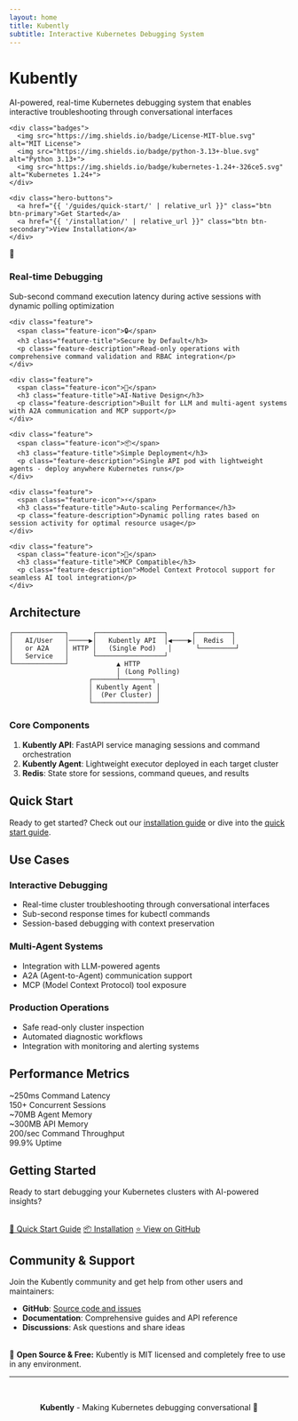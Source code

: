 ```yaml
---
layout: home
title: Kubently
subtitle: Interactive Kubernetes Debugging System
---
```


<div class="hero">
  <div class="hero-content">
    <h1 class="hero-title">Kubently</h1>
    <p class="hero-subtitle">AI-powered, real-time Kubernetes debugging system that enables interactive troubleshooting through conversational interfaces</p>
    
    <div class="badges">
      <img src="https://img.shields.io/badge/License-MIT-blue.svg" alt="MIT License">
      <img src="https://img.shields.io/badge/python-3.13+-blue.svg" alt="Python 3.13+">
      <img src="https://img.shields.io/badge/kubernetes-1.24+-326ce5.svg" alt="Kubernetes 1.24+">
    </div>
    
    <div class="hero-buttons">
      <a href="{{ '/guides/quick-start/' | relative_url }}" class="btn btn-primary">Get Started</a>
      <a href="{{ '/installation/' | relative_url }}" class="btn btn-secondary">View Installation</a>
    </div>
  </div>
</div>

<div class="wrapper">
  <div class="features">
    <div class="feature">
      <span class="feature-icon">🚀</span>
      <h3 class="feature-title">Real-time Debugging</h3>
      <p class="feature-description">Sub-second command execution latency during active sessions with dynamic polling optimization</p>
    </div>
    
    <div class="feature">
      <span class="feature-icon">🔒</span>
      <h3 class="feature-title">Secure by Default</h3>
      <p class="feature-description">Read-only operations with comprehensive command validation and RBAC integration</p>
    </div>
    
    <div class="feature">
      <span class="feature-icon">🤖</span>
      <h3 class="feature-title">AI-Native Design</h3>
      <p class="feature-description">Built for LLM and multi-agent systems with A2A communication and MCP support</p>
    </div>
    
    <div class="feature">
      <span class="feature-icon">📦</span>
      <h3 class="feature-title">Simple Deployment</h3>
      <p class="feature-description">Single API pod with lightweight agents - deploy anywhere Kubernetes runs</p>
    </div>
    
    <div class="feature">
      <span class="feature-icon">⚡</span>
      <h3 class="feature-title">Auto-scaling Performance</h3>
      <p class="feature-description">Dynamic polling rates based on session activity for optimal resource usage</p>
    </div>
    
    <div class="feature">
      <span class="feature-icon">🔌</span>
      <h3 class="feature-title">MCP Compatible</h3>
      <p class="feature-description">Model Context Protocol support for seamless AI tool integration</p>
    </div>
  </div>

## Architecture

<div class="architecture-diagram">
  <pre><code>┌─────────────┐      ┌─────────────────┐      ┌─────────┐
│   AI/User   │─────▶│   Kubently API  │◀────▶│  Redis  │
│   or A2A    │ HTTP │   (Single Pod)   │      └─────────┘
│   Service   │      └─────────────────┘
└─────────────┘            ▲ HTTP
                           │ (Long Polling)
                    ┌──────┴────────┐
                    │ Kubently Agent │
                    │  (Per Cluster) │
                    └────────────────┘</code></pre>
</div>

### Core Components

1. **Kubently API**: FastAPI service managing sessions and command orchestration
2. **Kubently Agent**: Lightweight executor deployed in each target cluster
3. **Redis**: State store for sessions, command queues, and results

## Quick Start

Ready to get started? Check out our [installation guide](installation.md) or dive into the [quick start guide](guides/quick-start.md).

## Use Cases

### Interactive Debugging
- Real-time cluster troubleshooting through conversational interfaces
- Sub-second response times for kubectl commands
- Session-based debugging with context preservation

### Multi-Agent Systems
- Integration with LLM-powered agents
- A2A (Agent-to-Agent) communication support
- MCP (Model Context Protocol) tool exposure

### Production Operations
- Safe read-only cluster inspection
- Automated diagnostic workflows
- Integration with monitoring and alerting systems

## Performance Metrics

<div class="metrics">
  <div class="metric">
    <span class="metric-value">~250ms</span>
    <span class="metric-label">Command Latency</span>
  </div>
  <div class="metric">
    <span class="metric-value">150+</span>
    <span class="metric-label">Concurrent Sessions</span>
  </div>
  <div class="metric">
    <span class="metric-value">~70MB</span>
    <span class="metric-label">Agent Memory</span>
  </div>
  <div class="metric">
    <span class="metric-value">~300MB</span>
    <span class="metric-label">API Memory</span>
  </div>
  <div class="metric">
    <span class="metric-value">200/sec</span>
    <span class="metric-label">Command Throughput</span>
  </div>
  <div class="metric">
    <span class="metric-value">99.9%</span>
    <span class="metric-label">Uptime</span>
  </div>
</div>

  ## Getting Started

  Ready to start debugging your Kubernetes clusters with AI-powered insights?

  <div class="hero-buttons" style="margin-top: 2rem;">
    <a href="{{ '/guides/quick-start/' | relative_url }}" class="btn btn-primary">🚀 Quick Start Guide</a>
    <a href="{{ '/installation/' | relative_url }}" class="btn btn-secondary">📦 Installation</a>
    <a href="https://github.com/adickinson/kubently" class="btn btn-secondary">⭐ View on GitHub</a>
  </div>

  ## Community & Support

  Join the Kubently community and get help from other users and maintainers:

  - **GitHub**: [Source code and issues](https://github.com/adickinson/kubently)
  - **Documentation**: Comprehensive guides and API reference
  - **Discussions**: Ask questions and share ideas

  <div class="alert alert-success" style="margin-top: 2rem;">
    🎉 <strong>Open Source & Free:</strong> Kubently is MIT licensed and completely free to use in any environment.
  </div>

</div>

---

<div style="text-align: center; padding: 2rem 0; color: var(--medium-gray);">
  <strong>Kubently</strong> - Making Kubernetes debugging conversational 🚀
</div>